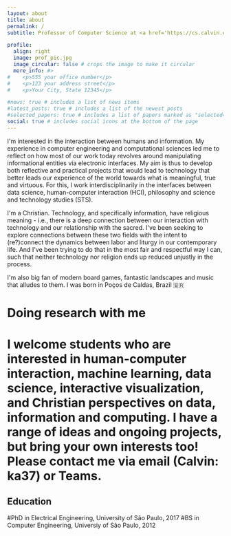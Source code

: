 ```yaml
---
layout: about
title: about
permalink: /
subtitle: Professor of Computer Science at <a href='https://cs.calvin.edu/'>Calvin University</a> #. Address. Contacts. Moto. Etc.

profile:
  align: right
  image: prof_pic.jpg
  image_circular: false # crops the image to make it circular
  more_info: #>
#    <p>555 your office number</p>
#    <p>123 your address street</p>
#    <p>Your City, State 12345</p>

#news: true # includes a list of news items
#latest_posts: true # includes a list of the newest posts
#selected_papers: true # includes a list of papers marked as "selected={true}"
social: true # includes social icons at the bottom of the page
---
```


I'm interested in the interaction between humans and information. My experience in computer engineering and computational sciences led me to reflect on how most of our work today revolves around manipulating informational entities via electronic interfaces. My aim is thus to develop both reflective and practical projects that would lead to technology that better leads our experience of the world towards what is meaningful, true and virtuous. For this, I work interdisciplinarily in the interfaces between data science, human-computer interaction (HCI), philosophy and science and technology studies (STS).

I'm a Christian. Technology, and specifically information, have religious meaning - i.e., there is a deep connection between our interaction with technology and our relationship with the sacred. I've been seeking to explore connections between these two fields with the intent to (re?)connect the dynamics between labor and liturgy in our contemporary life. And I've been trying to do that in the most fair and respectful way I can, such that neither technology nor religion ends up reduced unjustly in the process.

I'm also big fan of modern board games, fantastic landscapes and music that alludes to them. I was born in Poços de Caldas, Brazil :brazil: 


# Doing research with me
# I welcome students who are interested in human-computer interaction, machine learning, data science, interactive visualization, and Christian perspectives on data, information and computing. I have a range of ideas and ongoing projects, but bring your own interests too! Please contact me via email (Calvin: ka37) or Teams.

## Education
#PhD in Electrical Engineering, University of São Paulo, 2017
#BS in Computer Engineering, Universiy of São Paulo, 2012
